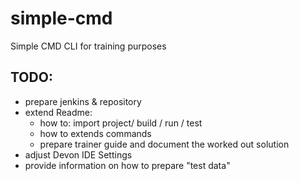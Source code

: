# simple-cmd
Simple CMD CLI for training purposes

## TODO:
* prepare jenkins & repository
* extend Readme:
    * how to: import project/ build / run / test
    * how to extends commands
    * prepare trainer guide and document the worked out solution
* adjust Devon IDE Settings
* provide information on how to prepare "test data"
